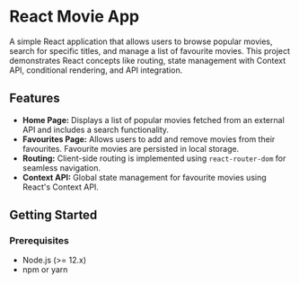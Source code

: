 # React Movie App

A simple React application that allows users to browse popular movies, search for specific titles, and manage a list of favourite movies. This project demonstrates React concepts like routing, state management with Context API, conditional rendering, and API integration.

## Features

- **Home Page:** Displays a list of popular movies fetched from an external API and includes a search functionality.
- **Favourites Page:** Allows users to add and remove movies from their favourites. Favourite movies are persisted in local storage.
- **Routing:** Client-side routing is implemented using `react-router-dom` for seamless navigation.
- **Context API:** Global state management for favourite movies using React's Context API.

## Getting Started

### Prerequisites

- Node.js (>= 12.x)
- npm or yarn

